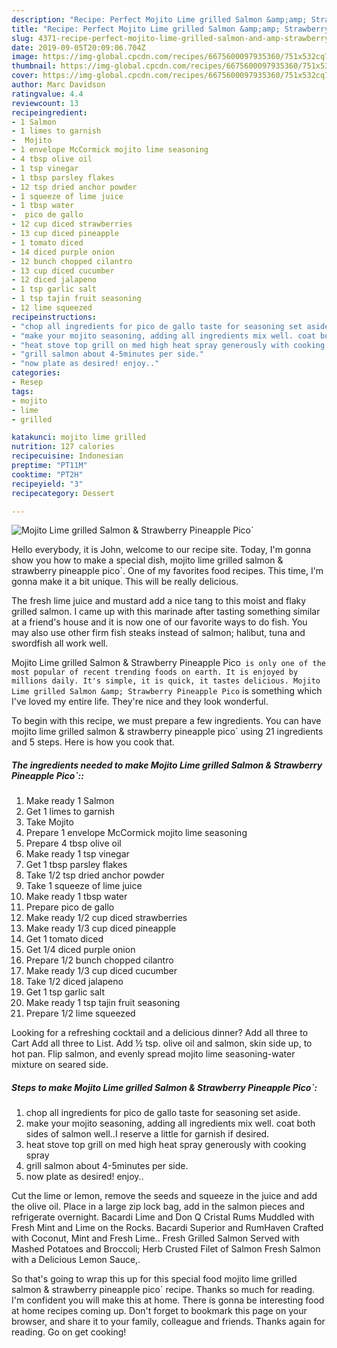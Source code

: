 ```yaml
---
description: "Recipe: Perfect Mojito Lime grilled Salmon &amp;amp; Strawberry Pineapple Pico`"
title: "Recipe: Perfect Mojito Lime grilled Salmon &amp;amp; Strawberry Pineapple Pico`"
slug: 4371-recipe-perfect-mojito-lime-grilled-salmon-and-amp-strawberry-pineapple-pico
date: 2019-09-05T20:09:06.704Z
image: https://img-global.cpcdn.com/recipes/6675600097935360/751x532cq70/mojito-lime-grilled-salmon-strawberry-pineapple-pico-recipe-main-photo.jpg
thumbnail: https://img-global.cpcdn.com/recipes/6675600097935360/751x532cq70/mojito-lime-grilled-salmon-strawberry-pineapple-pico-recipe-main-photo.jpg
cover: https://img-global.cpcdn.com/recipes/6675600097935360/751x532cq70/mojito-lime-grilled-salmon-strawberry-pineapple-pico-recipe-main-photo.jpg
author: Marc Davidson
ratingvalue: 4.4
reviewcount: 13
recipeingredient:
- 1 Salmon
- 1 limes to garnish
-  Mojito
- 1 envelope McCormick mojito lime seasoning
- 4 tbsp olive oil
- 1 tsp vinegar
- 1 tbsp parsley flakes
- 12 tsp dried anchor powder
- 1 squeeze of lime juice
- 1 tbsp water
-  pico de gallo
- 12 cup diced strawberries
- 13 cup diced pineapple
- 1 tomato diced
- 14 diced purple onion
- 12 bunch chopped cilantro
- 13 cup diced cucumber
- 12 diced jalapeno
- 1 tsp garlic salt
- 1 tsp tajin fruit seasoning
- 12 lime squeezed
recipeinstructions:
- "chop all ingredients for pico de gallo taste for seasoning set aside."
- "make your mojito seasoning, adding all ingredients mix well. coat both sides of salmon well..I reserve a little for garnish if desired."
- "heat stove top grill on med high heat spray generously with cooking spray"
- "grill salmon about 4-5minutes per side."
- "now plate as desired! enjoy.."
categories:
- Resep
tags:
- mojito
- lime
- grilled

katakunci: mojito lime grilled
nutrition: 127 calories
recipecuisine: Indonesian
preptime: "PT11M"
cooktime: "PT2H"
recipeyield: "3"
recipecategory: Dessert

---
```



![Mojito Lime grilled Salmon &amp; Strawberry Pineapple Pico`](https://img-global.cpcdn.com/recipes/6675600097935360/751x532cq70/mojito-lime-grilled-salmon-strawberry-pineapple-pico-recipe-main-photo.jpg)

Hello everybody, it is John, welcome to our recipe site. Today, I'm gonna show you how to make a special dish, mojito lime grilled salmon &amp; strawberry pineapple pico`. One of my favorites food recipes. This time, I'm gonna make it a bit unique. This will be really delicious.

The fresh lime juice and mustard add a nice tang to this moist and flaky grilled salmon. I came up with this marinade after tasting something similar at a friend&#39;s house and it is now one of our favorite ways to do fish. You may also use other firm fish steaks instead of salmon; halibut, tuna and swordfish all work well.

Mojito Lime grilled Salmon &amp; Strawberry Pineapple Pico` is only one of the most popular of recent trending foods on earth. It is enjoyed by millions daily. It's simple, it is quick, it tastes delicious. Mojito Lime grilled Salmon &amp; Strawberry Pineapple Pico` is something which I've loved my entire life. They're nice and they look wonderful.


To begin with this recipe, we must prepare a few ingredients. You can have mojito lime grilled salmon &amp; strawberry pineapple pico` using 21 ingredients and 5 steps. Here is how you cook that.

##### The ingredients needed to make Mojito Lime grilled Salmon &amp; Strawberry Pineapple Pico`::

1. Make ready 1 Salmon
1. Get 1 limes to garnish
1. Take  Mojito
1. Prepare 1 envelope McCormick mojito lime seasoning
1. Prepare 4 tbsp olive oil
1. Make ready 1 tsp vinegar
1. Get 1 tbsp parsley flakes
1. Take 1/2 tsp dried anchor powder
1. Take 1 squeeze of lime juice
1. Make ready 1 tbsp water
1. Prepare  pico de gallo
1. Make ready 1/2 cup diced strawberries
1. Make ready 1/3 cup diced pineapple
1. Get 1 tomato diced
1. Get 1/4 diced purple onion
1. Prepare 1/2 bunch chopped cilantro
1. Make ready 1/3 cup diced cucumber
1. Take 1/2 diced jalapeno
1. Get 1 tsp garlic salt
1. Make ready 1 tsp tajin fruit seasoning
1. Prepare 1/2 lime squeezed


Looking for a refreshing cocktail and a delicious dinner? Add all three to Cart Add all three to List. Add ½ tsp. olive oil and salmon, skin side up, to hot pan. Flip salmon, and evenly spread mojito lime seasoning-water mixture on seared side. 

##### Steps to make Mojito Lime grilled Salmon &amp; Strawberry Pineapple Pico`:

1. chop all ingredients for pico de gallo taste for seasoning set aside.
1. make your mojito seasoning, adding all ingredients mix well. coat both sides of salmon well..I reserve a little for garnish if desired.
1. heat stove top grill on med high heat spray generously with cooking spray
1. grill salmon about 4-5minutes per side.
1. now plate as desired! enjoy..


Cut the lime or lemon, remove the seeds and squeeze in the juice and add the olive oil. Place in a large zip lock bag, add in the salmon pieces and refrigerate overnight. Bacardi Lime and Don Q Cristal Rums Muddled with Fresh Mint and Lime on the Rocks. Bacardi Superior and RumHaven Crafted with Coconut, Mint and Fresh Lime.. Fresh Grilled Salmon Served with Mashed Potatoes and Broccoli; Herb Crusted Filet of Salmon Fresh Salmon with a Delicious Lemon Sauce,. 

So that's going to wrap this up for this special food mojito lime grilled salmon &amp; strawberry pineapple pico` recipe. Thanks so much for reading. I'm confident you will make this at home. There is gonna be interesting food at home recipes coming up. Don't forget to bookmark this page on your browser, and share it to your family, colleague and friends. Thanks again for reading. Go on get cooking!
